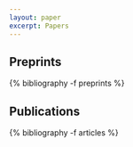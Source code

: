 ```yaml
---
layout: paper
excerpt: Papers
---
```


<h2> Preprints </h2>

{% bibliography -f preprints %}


<h2> Publications </h2>

{% bibliography -f articles %}


